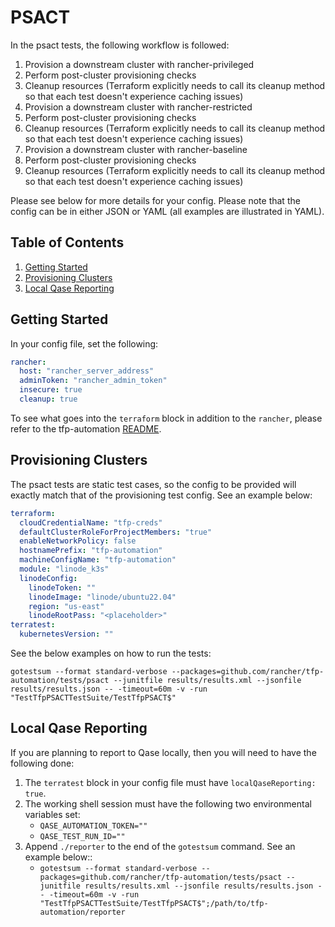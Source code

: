 # PSACT

In the psact tests, the following workflow is followed:

1. Provision a downstream cluster with rancher-privileged
2. Perform post-cluster provisioning checks
3. Cleanup resources (Terraform explicitly needs to call its cleanup method so that each test doesn't experience caching issues)
4. Provision a downstream cluster with rancher-restricted
5. Perform post-cluster provisioning checks
6. Cleanup resources (Terraform explicitly needs to call its cleanup method so that each test doesn't experience caching issues)
7. Provision a downstream cluster with rancher-baseline
8. Perform post-cluster provisioning checks
9. Cleanup resources (Terraform explicitly needs to call its cleanup method so that each test doesn't experience caching issues)

Please see below for more details for your config. Please note that the config can be in either JSON or YAML (all examples are illustrated in YAML).

## Table of Contents
1. [Getting Started](#Getting-Started)
2. [Provisioning Clusters](#Provisioning-Clusters)
3. [Local Qase Reporting](#Local-Qase-Reporting)

## Getting Started
In your config file, set the following:
```yaml
rancher:
  host: "rancher_server_address"
  adminToken: "rancher_admin_token"
  insecure: true
  cleanup: true
```

To see what goes into the `terraform` block in addition to the `rancher`, please refer to the tfp-automation [README](../../README.md).

## Provisioning Clusters
The psact tests are static test cases, so the config to be provided will exactly match that of the provisioning test config. See an example below:

```yaml
terraform:
  cloudCredentialName: "tfp-creds"
  defaultClusterRoleForProjectMembers: "true"
  enableNetworkPolicy: false
  hostnamePrefix: "tfp-automation"
  machineConfigName: "tfp-automation"
  module: "linode_k3s"
  linodeConfig:
    linodeToken: ""
    linodeImage: "linode/ubuntu22.04"
    region: "us-east"
    linodeRootPass: "<placeholder>"
terratest:
  kubernetesVersion: ""
  ```

See the below examples on how to run the tests:

`gotestsum --format standard-verbose --packages=github.com/rancher/tfp-automation/tests/psact --junitfile results/results.xml --jsonfile results/results.json -- -timeout=60m -v -run "TestTfpPSACTTestSuite/TestTfpPSACT$"`

## Local Qase Reporting
If you are planning to report to Qase locally, then you will need to have the following done:
1. The `terratest` block in your config file must have `localQaseReporting: true`.
2. The working shell session must have the following two environmental variables set:
     - `QASE_AUTOMATION_TOKEN=""`
     - `QASE_TEST_RUN_ID=""`
3. Append `./reporter` to the end of the `gotestsum` command. See an example below::
     - `gotestsum --format standard-verbose --packages=github.com/rancher/tfp-automation/tests/psact --junitfile results/results.xml --jsonfile results/results.json -- -timeout=60m -v -run "TestTfpPSACTTestSuite/TestTfpPSACT$";/path/to/tfp-automation/reporter`